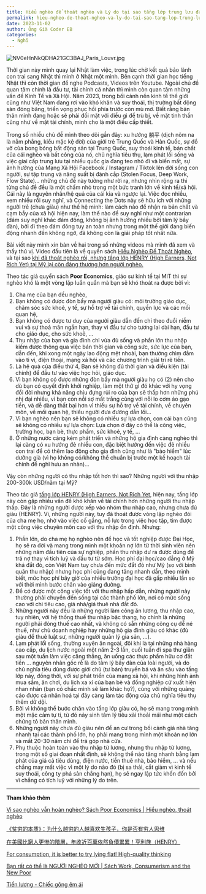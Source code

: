 ```yaml
---
title: Hiểu nghèo để thoát nghèo và Lý do tại sao tầng lớp trung lưu đang dần biến mất tại Mỹ
permalink: hieu-ngheo-de-thoat-ngheo-va-ly-do-tai-sao-tang-lop-trung-luu-dang-dan-bien-mat-tai-my/
date: 2023-11-02
author: Ông Già Coder EB
categories:
  - Nghĩ
---
```


![NV0eHnNkQDHA21GC3BAJ_Paris_Louvr.jpg](/images/db59e6e8-c1ab-4ff3-9778-ff03e63b2554/NV0eHnNkQDHA21GC3BAJ_Paris_Louvr.jpg)

Thời gian này mình quay lại Nhật làm việc, trong lúc chờ kết quả bảo lãnh con trai sang Nhật thì mình ở Nhật một mình. Bên cạnh thời gian học tiếng Nhật thì còn thời gian để nghe Podcasts, Videos trên Youtube. Ngoài chủ đề quan tâm chính là đầu tư, tài chính cá nhân thì mình còn quan tâm những vấn đề Kinh Tế và Xã Hội. Năm 2023, trong bối cảnh nền kinh tế thế giới cũng như Việt Nam đang rơi vào khó khăn và suy thoái, thị trường bất động sản đóng băng, triển vọng phục hồi phía trước còn mù mờ. Biết rằng bản thân mình đang hoặc sẽ phải đối mặt với điều gì để trù bị, về mặt tinh thần cũng như về mặt tài chính, mình cho là một điều cấp thiết.

Trong số nhiều chủ đề mình theo dõi gần đây: xu hướng 躺平 (dịch nôm na là nằm phẳng, kiểu mặc kệ đời) của giới trẻ Trung Quốc và Hàn Quốc, sự đổ vỡ của bong bóng bất động sản tại Trung Quốc, suy thoái kinh tế, bản chất của cái nghèo và bất công của nó, chủ nghĩa tiêu thụ, lạm phát lối sống và việc giai cấp trung lưu tại nhiều quốc gia đang teo nhỏ đi và biến mất, sự ảnh hưởng của Mạng Xã Hội Facebook / Instagram / Tiktok lên đời sống con người, sự tập trung và năng suất bị đánh cắp (Stolen Focus, Deep Work, Flow State)... những chủ đề này tưởng như rời rạ, nhưng nhìn rộng ra thì từng chủ đề đều là một chấm nhỏ trong một bức tranh lớn về kinh tế/xã hội. Cái này là nguyên nhân/hệ quả của cái kia và ngược lại. Việc đọc nhiều, xem nhiều rồi suy nghĩ, và Connecting the Dots này sẽ hữu ích với những người trẻ (chưa giàu) như thế hệ mình: làm cách nào để nhận ra bản chất và cạm bẫy của xã hội hiện nay, làm thế nào để suy nghĩ như một contrarian (dám suy nghĩ khác đám đông, không bị ảnh hưởng nhiều bởi tâm lý bầy đàn), bởi đi theo đám đông tuy an toàn nhưng trong một thế giới đang biến động nhanh đến không ngờ, đã không còn là giải pháp tốt nhất nữa.

Bài viết này mình xin bàn về hai trong số những videos mà mình đã xem và thấy thú vị. Video đầu tiên là về quyển sách [Hiểu Nghèo Để Thoát Nghèo](https://www.youtube.com/watch?v=w6qNDFxRbwk&ref=duongdao.family), và tại sao [khi đã thoát nghèo rồi, nhưng tầng lớp HENRY (High Earners, Not Rich Yet) tại Mỹ lại còn đáng thương hơn người nghèo.](https://www.youtube.com/watch?v=aGik8Korp3Q&ref=duongdao.family)

Theo tác giả quyển sách **Poor Economics**, giáo sư kinh tế tại MIT thì sự nghèo khó là một vòng lặp luẩn quẩn mà bạn sẽ khó thoát ra được bởi vì:

1. Cha mẹ của bạn đều nghèo,
2. Bạn không có được đòn bẩy mà người giàu có: môi trường giáo dục, chăm sóc sức khoẻ, y tế, sự hỗ trợ về tài chính, quyền lực và các mối quan hệ,
3. Bạn không có được tư duy của người giàu dẫn đến chỉ theo đuổi niềm vui và sự thoả mãn ngắn hạn, thay vì đầu tư cho tương lai dài hạn, đầu tư cho giáo dục, cho sức khoẻ, ...
4. Thu nhập của bạn và gia đình chỉ vừa đủ sống và phần lớn thu nhập kiếm được thông qua việc bán thời gian và công sức, sức lực của bạn, dẫn đến, khi xong một ngày lao động mệt nhoài, bạn thường chìm đắm vào ti vi, điện thoại, mạng xã hội và các chương trình giải trí rẻ tiền.
5. Là hệ quả của điều thứ 4, Bạn sẽ không đủ thời gian và điều kiện (tài chính) để đầu tư vào việc học hỏi, giáo dục.
6. Vì bạn không có được những đòn bẩy mà người giàu họ có (2) nên cho dù bạn có quyết định khởi nghiệp, làm một thứ gì đó khác với hy vọng đổi đời nhưng khả năng chịu đựng rủi ro của bạn sẽ thấp hơn những phú nhị đại nhiều, vì bạn còn nỗi sợ mất trắng cùng với nỗi lo cơm áo gạo tiền, và dễ dàng thất bại hơn vì thiếu sự hỗ trợ về tài chính, về chuyên môn, về mối quan hệ, thiếu người đưa đường dẫn lối...
7. Vì bạn nghèo nên bạn sẽ không có nhiều sự lựa chọn, con cái bạn cũng sẽ không có nhiều sự lựa chọn: Lựa chọn ở đây có thể là công việc, trường học, bạn bè, thực phẩm, sức khoẻ, y tế, ...
8. Ở những nước càng kém phát triển và những hộ gia đình càng nghèo thì lại càng có xu hướng đẻ nhiều con, đặc biệt hướng đến việc đẻ nhiều con trai để có thêm lao động cho gia đình cũng như là "bảo hiểm" lúc dưỡng già (vì họ không có/không thể chuẩn bị trước một kế hoạch tài chính để nghỉ hưu an nhàn)...

Vậy còn những người có thu nhập tốt hơn thì sao? Những người với thu nhập 200-300k USD/năm tại Mỹ?

Theo tác giả [tầng lớp HENRY (High Earners, Not Rich Yet](https://www.youtube.com/watch?v=aGik8Korp3Q&ref=duongdao.family), hiện nay, tầng lớp này còn gặp nhiều vấn đề khó khăn về tài chính hơn những người thu nhập thấp. Đây là những người được xếp vào nhóm thu nhập cao, nhưng chưa đủ giàu (HENRY). Vì, những người này, tuy đã thoát được vòng lặp nghèo đói của cha mẹ họ, nhờ vào việc cố gắng, nỗ lực trong việc học tập, tìm được một công việc chuyên môn cao với thu nhập ổn định. Nhưng:

1. Phần lớn, do cha mẹ họ nghèo nên để học và tốt nghiệp được Đại Học, họ sẽ ra đời và mang trong mình một khoản nợ lớn từ thời sinh viên nên những năm đầu tiên của sự nghiệp, phần thu nhập dư ra được dùng để trả nợ thay vì tích luỹ và đầu tư từ sớm. Học phí đại học/cao đẳng ở Mỹ khá đắt đỏ, còn Việt Nam tuy chưa đến mức đắt đỏ như Mỹ (so với bình quân thu nhập) nhưng học phí cũng đang tăng nhanh dần, theo mình biết, mức học phí bây giờ của nhiều trường đại học đã gấp nhiều lần so với thời mình bước chân vào giảng đường.
2. Để có được một công việc tốt với thu nhập hấp dẫn, những người này thường phải chuyển đến sống tại các thành phố lớn, nơi có mức sống cao với chi tiêu cao, giá nhà/giá thuê nhà đắt đỏ.
3. Những người này đều là những người làm công ăn lương, thu nhập cao, tuy nhiên, với hệ thống thuế thu nhập bậc thang, họ chính là những người phải đóng thuế cao nhất, và không có sẵn những công cụ để né thuế, như chủ doanh nghiệp hay những hộ gia đình giàu có khác (đủ giàu để thuê luật sư, những người quản lý gia sản, ...).
4. Lạm phát lối sống, thường xuyên ăn ngoài, đôi khi là tại những nhà hàng cao cấp, du lịch nước ngoài một năm 2-3 lần, cuối tuần đi spa thư giãn sau một tuần làm việc căng thẳng, ăn uống các thực phẩm hữu cơ đắt tiền ... nguyên nhân gốc rễ là do tâm lý bầy đàn của loài người, và do chủ nghĩa tiêu dùng được giới chủ (tư bản) truyền bá và ăn sâu vào tầng lớp này, đồng thời, với sự phát triển của mạng xã hội, khi những hình ảnh mua sắm, ăn chơi, du lịch xa xỉ của bạn bè và đồng nghiệp cứ xuất hiện nhan nhản (bạn có chắc mình sẽ làm khác họ?), cùng với những quảng cáo được cá nhân hoá tại đây càng làm tác động của chủ nghĩa tiêu thụ thêm dữ dội.
5. Bởi vì không thể bước chân vào tầng lớp giàu có, họ sẽ mang trong mình một mặc cảm tự ti, từ đó nảy sinh tâm lý tiêu xài thoải mái như một cách chứng tỏ bản thân mình.
6. Những người này chưa đủ giàu nên để an cư trong bối cảnh giá nhà tăng nhanh tại các thành phố lớn, họ phải mang trong mình một khoản nợ lớn và mất 20-30 năm chỉ để trả góp nhà cửa.
7. Phụ thuộc hoàn toàn vào thu nhập từ lương, nhưng thu nhập từ lương, trong một số giai đoạn nhất định, sẽ không thể nào tăng nhanh bằng lạm phát của giá cả tiêu dùng, điện nước, tiền thuê nhà, bảo hiểm, ... và nếu chẳng may mất việc vì một lý do nào đó (bị sa thải, cắt giảm vì kinh tế suy thoái, công ty phá sản chẳng hạn), họ sẽ ngay lập tức khốn đốn bởi vì chẳng có tích luỹ với những lý do trên.

---

**Tham khảo thêm**

[Vì sao nghèo vẫn hoàn nghèo? Sách Poor Economics | Hiểu nghèo, thoát nghèo](https://www.youtube.com/watch?v=w6qNDFxRbwk&ref=duongdao.family)

[《贫穷的本质》：为什么越穷的人越喜欢生孩子，你是否有穷人思维](https://www.youtube.com/watch?v=3KxNc1-Pzbw&ref=duongdao.family)

[在美國比窮人更慘的階層，年收近百萬依然負債累累！亨利族（HENRY）](https://www.youtube.com/watch?v=aGik8Korp3Q&ref=duongdao.family)

[For consumption, it is better to try lying flat! High-quality thinking](https://www.youtube.com/watch?v=PnjDfmGkfyQ&ref=duongdao.family)

[Bạn rất có thể là NGƯỜI NGHÈO MỚI | Sách Work, Consumerism and the New Poor](https://www.youtube.com/watch?v=FVWdbgnfeN8&ref=duongdao.family)

[Tiền lương - Chiếc gông êm ái](https://www.youtube.com/watch?v=-fztL_Umr78&ref=duongdao.family)
